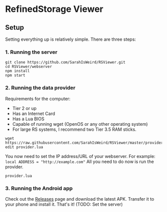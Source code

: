 # RefinedStorage Viewer

## Setup

Setting everything up is relatively simple. There are three steps:

### 1. Running the server

```
git clone https://github.com/SarahIsWeird/RSViewer.git
cd RSViewer/webserver
npm install
npm start
```

### 2. Running the data provider

Requirements for the computer:
- Tier 2 or up
- Has an Internet Card
- Has a Lua BIOS
- Capable of running wget (OpenOS or any other operating system)
- For large RS systems, I recommend two Tier 3.5 RAM sticks.

```
wget https://raw.githubusercontent.com/SarahIsWeird/RSViewer/master/provider/provider.lua
edit provider.lua
```

You now need to set the IP address/URL of your webserver. For example: ``local ADDRESS = "http://example.com"`` All you need to do now is run the provider.

```
provider.lua
```

### 3. Running the Android app

Check out the [Releases](https://github.com/SarahIsWeird/RSViewer/releases) page and download the latest APK. Transfer it to your phone and install it. That's it! (TODO: Set the server)